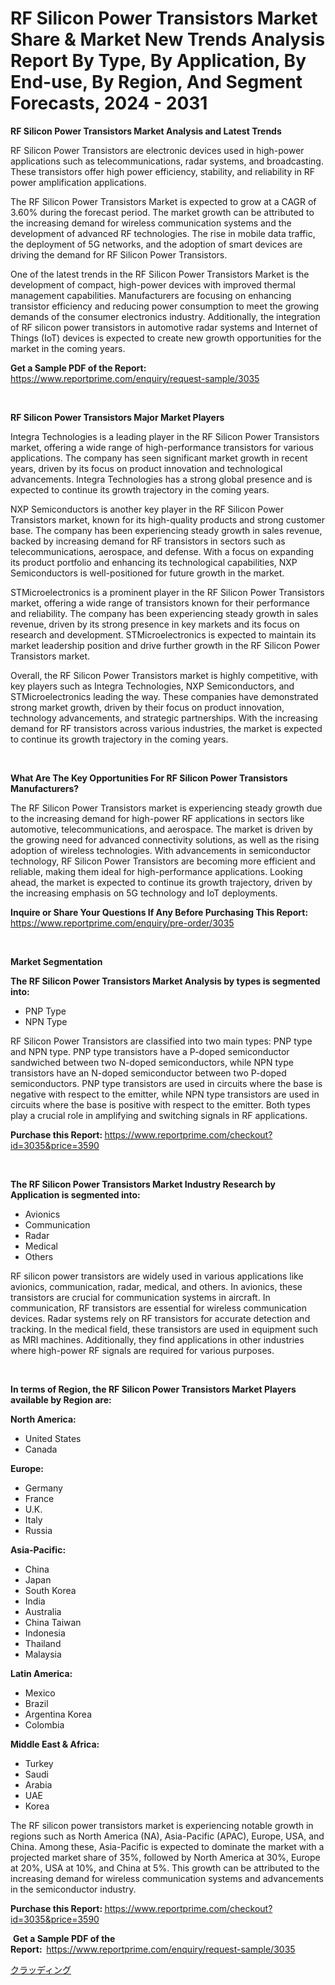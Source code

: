 <p><h1>RF Silicon Power Transistors Market Share & Market New Trends Analysis Report By Type, By Application, By End-use, By Region, And Segment Forecasts, 2024 - 2031</h1></p><p><strong>RF Silicon Power Transistors Market Analysis and Latest Trends</strong></p>
<p><p>RF Silicon Power Transistors are electronic devices used in high-power applications such as telecommunications, radar systems, and broadcasting. These transistors offer high power efficiency, stability, and reliability in RF power amplification applications.</p><p>The RF Silicon Power Transistors Market is expected to grow at a CAGR of 3.60% during the forecast period. The market growth can be attributed to the increasing demand for wireless communication systems and the development of advanced RF technologies. The rise in mobile data traffic, the deployment of 5G networks, and the adoption of smart devices are driving the demand for RF Silicon Power Transistors.</p><p>One of the latest trends in the RF Silicon Power Transistors Market is the development of compact, high-power devices with improved thermal management capabilities. Manufacturers are focusing on enhancing transistor efficiency and reducing power consumption to meet the growing demands of the consumer electronics industry. Additionally, the integration of RF silicon power transistors in automotive radar systems and Internet of Things (IoT) devices is expected to create new growth opportunities for the market in the coming years.</p></p>
<p><strong>Get a Sample PDF of the Report:&nbsp;</strong> <a href="https://www.reportprime.com/enquiry/request-sample/3035">https://www.reportprime.com/enquiry/request-sample/3035</a></p>
<p>&nbsp;</p>
<p><strong>RF Silicon Power Transistors Major Market Players</strong></p>
<p><p>Integra Technologies is a leading player in the RF Silicon Power Transistors market, offering a wide range of high-performance transistors for various applications. The company has seen significant market growth in recent years, driven by its focus on product innovation and technological advancements. Integra Technologies has a strong global presence and is expected to continue its growth trajectory in the coming years.</p><p>NXP Semiconductors is another key player in the RF Silicon Power Transistors market, known for its high-quality products and strong customer base. The company has been experiencing steady growth in sales revenue, backed by increasing demand for RF transistors in sectors such as telecommunications, aerospace, and defense. With a focus on expanding its product portfolio and enhancing its technological capabilities, NXP Semiconductors is well-positioned for future growth in the market.</p><p>STMicroelectronics is a prominent player in the RF Silicon Power Transistors market, offering a wide range of transistors known for their performance and reliability. The company has been experiencing steady growth in sales revenue, driven by its strong presence in key markets and its focus on research and development. STMicroelectronics is expected to maintain its market leadership position and drive further growth in the RF Silicon Power Transistors market.</p><p>Overall, the RF Silicon Power Transistors market is highly competitive, with key players such as Integra Technologies, NXP Semiconductors, and STMicroelectronics leading the way. These companies have demonstrated strong market growth, driven by their focus on product innovation, technology advancements, and strategic partnerships. With the increasing demand for RF transistors across various industries, the market is expected to continue its growth trajectory in the coming years.</p></p>
<p>&nbsp;</p>
<p><strong>What Are The Key Opportunities For RF Silicon Power Transistors Manufacturers?</strong></p>
<p><p>The RF Silicon Power Transistors market is experiencing steady growth due to the increasing demand for high-power RF applications in sectors like automotive, telecommunications, and aerospace. The market is driven by the growing need for advanced connectivity solutions, as well as the rising adoption of wireless technologies. With advancements in semiconductor technology, RF Silicon Power Transistors are becoming more efficient and reliable, making them ideal for high-performance applications. Looking ahead, the market is expected to continue its growth trajectory, driven by the increasing emphasis on 5G technology and IoT deployments.</p></p>
<p><strong>Inquire or Share Your Questions If Any Before Purchasing This Report:</strong> <a href="https://www.reportprime.com/enquiry/pre-order/3035">https://www.reportprime.com/enquiry/pre-order/3035</a></p>
<p>&nbsp;</p>
<p><strong>Market Segmentation</strong></p>
<p><strong>The RF Silicon Power Transistors Market Analysis by types is segmented into:</strong></p>
<p><ul><li>PNP Type</li><li>NPN Type</li></ul></p>
<p><p>RF Silicon Power Transistors are classified into two main types: PNP type and NPN type. PNP type transistors have a P-doped semiconductor sandwiched between two N-doped semiconductors, while NPN type transistors have an N-doped semiconductor between two P-doped semiconductors. PNP type transistors are used in circuits where the base is negative with respect to the emitter, while NPN type transistors are used in circuits where the base is positive with respect to the emitter. Both types play a crucial role in amplifying and switching signals in RF applications.</p></p>
<p><strong>Purchase this Report:&nbsp;</strong><a href="https://www.reportprime.com/checkout?id=3035&price=3590">https://www.reportprime.com/checkout?id=3035&price=3590</a></p>
<p>&nbsp;</p>
<p><strong>The RF Silicon Power Transistors Market Industry Research by Application is segmented into:</strong></p>
<p><ul><li>Avionics</li><li>Communication</li><li>Radar</li><li>Medical</li><li>Others</li></ul></p>
<p><p>RF silicon power transistors are widely used in various applications like avionics, communication, radar, medical, and others. In avionics, these transistors are crucial for communication systems in aircraft. In communication, RF transistors are essential for wireless communication devices. Radar systems rely on RF transistors for accurate detection and tracking. In the medical field, these transistors are used in equipment such as MRI machines. Additionally, they find applications in other industries where high-power RF signals are required for various purposes.</p></p>
<p>&nbsp;</p>
<p><strong>In terms of Region, the RF Silicon Power Transistors Market Players available by Region are:</strong></p>
<p>
    <p> <strong> North America: </strong>
        <ul>
            <li>United States</li>
            <li>Canada</li>
        </ul>
        </p> 
    <p> <strong> Europe: </strong>
        <ul>
            <li>Germany</li>
            <li>France</li>
            <li>U.K.</li>
            <li>Italy</li>
            <li>Russia</li>
        </ul>
        </p> 
    <p> <strong> Asia-Pacific: </strong>
        <ul>
            <li>China</li>
            <li>Japan</li>
            <li>South Korea</li>
            <li>India</li>
            <li>Australia</li>
            <li>China Taiwan</li>
            <li>Indonesia</li>
            <li>Thailand</li>
            <li>Malaysia</li>
        </ul>
        </p> 
    <p> <strong> Latin America: </strong>
        <ul>
            <li>Mexico</li>
            <li>Brazil</li>
            <li>Argentina Korea</li>
            <li>Colombia</li>
        </ul>
        </p> 
    <p> <strong> Middle East & Africa: </strong>
        <ul>
            <li>Turkey</li>
            <li>Saudi</li>
            <li>Arabia</li>
            <li>UAE</li>
            <li>Korea</li>
        </ul>
    </p>
    </p>
<p><p>The RF silicon power transistors market is experiencing notable growth in regions such as North America (NA), Asia-Pacific (APAC), Europe, USA, and China. Among these, Asia-Pacific is expected to dominate the market with a projected market share of 35%, followed by North America at 30%, Europe at 20%, USA at 10%, and China at 5%. This growth can be attributed to the increasing demand for wireless communication systems and advancements in the semiconductor industry.</p></p>
<p><strong>Purchase this Report: </strong><a href="https://www.reportprime.com/checkout?id=3035&price=3590">https://www.reportprime.com/checkout?id=3035&price=3590</a></p>
<p>&nbsp;<strong>Get a Sample PDF of the Report:&nbsp;&nbsp;</strong><a href="https://www.reportprime.com/enquiry/request-sample/3035">https://www.reportprime.com/enquiry/request-sample/3035</a></p>
<p><strong></strong></p>
<p><p><a href="https://github.com/Sophiaard2003/Market-Research-Report-List-1/blob/main/396366212922.md">クラッディング</a></p></p>